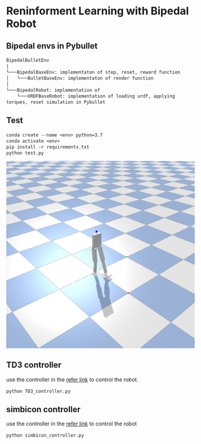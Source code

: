 # Reninforment Learning with Bipedal Robot

## Bipedal envs in Pybullet

```
BipedalBulletEnv
|
└───BipedalBaseEnv: implementaton of step, reset, reward function
│   └───BulletBaseEnv: implementaton of render function
│  
└───BipedalRobot: implementation of 
    └───URDFBaseRobot: implementation of loading urdf, applying torques, reset simulation in Pybullet
```  

## Test
```
conda create --name <env> python=3.7
conda activate <env>
pip install -r requirements.txt
python test.py
```

![image info](./images/bipedal_pybulley.png)

## TD3 controller  

use the controller in the [refer link](https://github.com/QinjieLin-NU/Deep-Reinforcement-Learning-Algorithms/tree/master/Walker2DBulletEnv-v0_TD3) to control the robot.

```
python TD3_controller.py
```

## simbicon controller 

use the controller in the [refer link](https://github.com/Anmol6/locomotion) to control the robot

```
python simbicon_controller.py
```